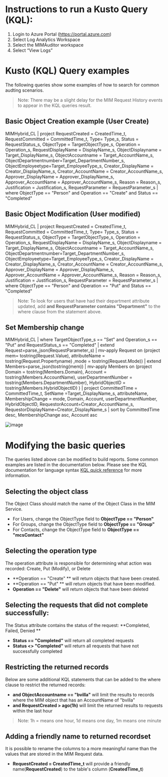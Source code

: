 
# Instructions to run a Kusto Query (KQL):
1.	Login to Azure Portal (https://portal.azure.com)
2.	Select Log Analytics Workspace
3.	Select the MIMAuditor workspace
4.	Select “View Logs” 

# Kusto (KQL) Query examples

The following queries show some examples of how to search for common audting scenarios.  

> Note: There may be a slight delay for the MIM Request History events to appear in the KQL queries result.

## Basic Object Creation example (User Create)

MIMHybrid_CL | 
project RequestCreated = CreatedTime_t, RequestCommitted = CommittedTime_t, Type= Type_s, Status = RequestStatus_s, 
ObjectType = TargetObjectType_s, Operation = Operation_s,
RequestDisplayName = DisplayName_s, ObjectDisplayname = Target_DisplayName_s, ObjectAccountname = Target_AccountName_s, ObjectDepartmentnumber=Target_DepartmentNumber_s, ObjectEmployeetype=Target_EmployeeType_s, 
Creator_DisplayName = Creator_DisplayName_s, Creator_AccountName = Creator_AccountName_s, 
Approver_DisplayName = Approver_DisplayName_s, Approver_AccountName = Approver_AccountName_s, 
Reason = Reason_s, Justification = Justification_s, 
RequestParameter = RequestParameter_s
| where ObjectType == "Person" and Operation == "Create" and Status == "Completed" 

## Basic Object Modification (User modified)

MIMHybrid_CL | 
project RequestCreated = CreatedTime_t, RequestCommitted = CommittedTime_t, Type= Type_s, Status = RequestStatus_s, 
ObjectType = TargetObjectType_s, Operation = Operation_s,
RequestDisplayName = DisplayName_s, ObjectDisplayname = Target_DisplayName_s, ObjectAccountname = Target_AccountName_s, ObjectDepartmentnumber=Target_DepartmentNumber_s, ObjectEmployeetype=Target_EmployeeType_s, 
Creator_DisplayName = Creator_DisplayName_s, Creator_AccountName = Creator_AccountName_s, 
Approver_DisplayName = Approver_DisplayName_s, Approver_AccountName = Approver_AccountName_s, 
Reason = Reason_s, Justification = Justification_s, 
RequestParameter = RequestParameter_s
| where ObjectType == "Person" and Operation == "Put" and Status == "Completed" 

> Note: To look for users that have had their department attribute updated, add **and RequestParameter contains "Department"** to the where clause from the statement above.

## Set Membership change

MIMHybrid_CL
| where TargetObjectType_s == "Set" and Operation_s == "Put" and RequestStatus_s == "Completed"
| extend Request=parse_json(RequestParameter_s) 
| mv-apply Request on (project mem= tostring(Request.Value), attributeName = tostring(Request.Propertyname) ,mode = tostring(Request.Mode))
| extend Members=parse_json(tostring(mem))
| mv-apply Members on (project Domain = tostring(Members.Domain), Account = tostring(Members.AccountName), userDepartmentNumber = tostring(Members.DepartmentNumber), HybridObjectID = tostring(Members.HybridObjectID) )
| project CommittedTime = CommittedTime_t, SetName =Target_DisplayName_s, attributeName, MembershipChange = mode, Domain, Account, userDepartmentNumber, HybridObjectID, RequestorAccount=Creator_AccountName_s, RequestorDisplayName=Creator_DisplayName_s
| sort by CommittedTime desc, MembershipChange asc, Account asc 

![image](https://user-images.githubusercontent.com/47575373/205328770-43cd9171-cd13-4161-ad2e-152253b32c7d.png)

# Modifying the basic queries

The queries listed above can be modified to build reports. Some common examples are listed in the documentation below. Please see the KQL documentation for language syntax [KQL quick reference](https://learn.microsoft.com/en-us/azure/data-explorer/kql-quick-reference) for more information.

## Selecting the object class

The Object Class should match the name of the Object Class in the MIM Service.

- For Users, change the ObjectType field to **ObjectType == "Person"** 
- For Groups, change the ObjectType field to **ObjectType == "Group"** 
- For Contacts, change the ObjectType field to **ObjectType == "mcsContact"** 

## Selecting the operation type

The operation attribute is responsible for determining what action was recorded: Create, Put (Modify), or Delete 

-  **Operation == "Create" ** will return objects that have been created.
-  **Operation == "Put" **  will return objects that have been modified.
-  **Operation == "Delete"** will return objects that have been deleted

## Selecting the requests that did not complete successfully:

The Status attribute contains the status of the request: **Completed, Failed, Denied **
 
- **Status == "Completed"** will return all completed requests
- **Status <> "Completed"** will return all requests that have not successfully completed

## Restricting the returned records

Below are some additional KQL statements that can be added to the where clause to restrict the returned records:

- **and ObjectAccountname == "bvilla"** will limit the results to records where the MIM object that has an AccountName of "bvilla"
- **and RequestCreated > ago(1h)** will limit the returned results to requests within the last hour

> Note: 1h = means one hour, 1d means one day, 1m means one minute

## Adding a friendly name to returned recordset

It is possible to rename the columns to a more meaningful name than the values that are stored in the MIM Request data. 
- **RequestCreated = CreatedTime_t** will provide a friendly name(**RequestCreated**) to the table's column (**CreatedTime_t**)



